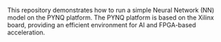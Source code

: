 This repository demonstrates how to run a simple Neural Network (NN) model on the PYNQ platform. The PYNQ platform is based on the Xilinx board, providing an efficient environment for AI and FPGA-based acceleration.
